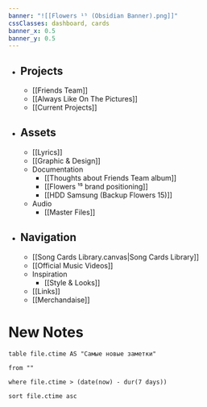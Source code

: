 ```yaml
---
banner: "![[Flowers ¹⁵ (Obsidian Banner).png]]"
cssClasses: dashboard, cards
banner_x: 0.5
banner_y: 0.5
---
```


- ## Projects
	- [[Friends Team]]
	- [[Always Like On The Pictures]]
	- [[Current Projects]]
- ## Assets
	- [[Lyrics]]
	- [[Graphic & Design]]
	- Documentation
		- [[Thoughts about Friends Team album]]
		- [[Flowers ¹⁵ brand positioning]]
		- [[HDD Samsung (Backup Flowers 15)]]
	- Audio
		- [[Master Files]]
- ## Navigation
	- [[Song Cards Library.canvas|Song Cards Library]]
	- [[Official Music Videos]]
	- Inspiration
		- [[Style & Looks]]
	- [[Links]]
	- [[Merchandaise]]

# New Notes
```dataview
table file.ctime AS "Самые новые заметки"

from ""

where file.ctime > (date(now) - dur(7 days))

sort file.ctime asc
```
